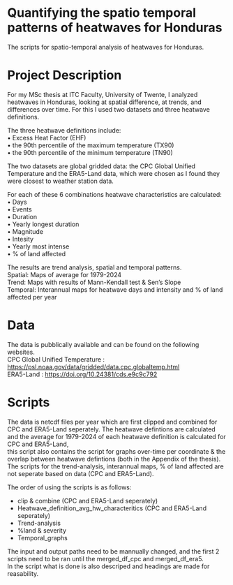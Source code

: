 # Quantifying the spatio temporal patterns of heatwaves for Honduras
The scripts for spatio-temporal analysis of heatwaves for Honduras.
# Project Description
For my MSc thesis at ITC Faculty, University of Twente, I analyzed heatwaves in Honduras, looking at spatial difference, at trends, and differences over time.
For this I used two datasets and three heatwave definitions.  
  
The three heatwave definitions include:  
•	Excess Heat Factor (EHF)  
•	the 90th percentile of the maximum temperature (TX90)   
•	the 90th percentile of the minimum temperature (TN90)  
  
The two datasets are global gridded data: the CPC Global Unified Temperature and the ERA5-Land data, which were chosen as I found they were closest to weather station data. 
  
For each of these 6 combinations heatwave characteristics are calculated:     
•	Days  
•	Events  
•	Duration  
•	Yearly longest duration  
•	Magnitude  
•	Intesity  
•	Yearly most intense   
•	% of land affected  
  
The results are trend analysis, spatial and temporal patterns.   
Spatial: Maps of average for 1979-2024  
Trend: Maps with results of Mann-Kendall test & Sen’s Slope  
Temporal: Interannual maps for heatwave days and intensity and % of land affected per year   

# Data
The data is pubblically available and can be found on the following websites.  
CPC Global Unified Temperature : https://psl.noaa.gov/data/gridded/data.cpc.globaltemp.html  
ERA5-Land : https://doi.org/10.24381/cds.e9c9c792  

# Scripts
The data is netcdf files per year which are first clipped and combined for CPC and ERA5-Land seperately.
The heatwave defintions are calculated and the average for 1979-2024 of each heatwave definition is calculated for CPC and ERA5-Land,  
this script also contains the script for graphs over-time per coordinate & the overlap between heatwave defintions (both in the Appendix of the thesis). 
The scripts for the trend-analysis, interannual maps, % of land affected are not seperate based on data (CPC and ERA5-Land).   
  
The order of using the scripts is as follows:  
-  clip & combine (CPC and ERA5-Land seperately)  
-  Heatwave_definition_avg_hw_characteritics (CPC and ERA5-Land seperately)   
-  Trend-analysis  
-  %land & severity  
-  Temporal_graphs
  
The input and output paths need to be mannually changed, and the first 2 scripts need to be ran until the merged_df_cpc and merged_df_era5.   
In the script what is done is also descriped and headings are made for reasability. 
